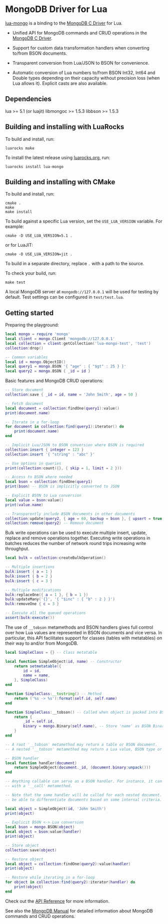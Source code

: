MongoDB Driver for Lua
======================

[lua-mongo] is a binding to the [MongoDB C Driver] for Lua.

* Unified API for MongoDB commands and CRUD operations in the [MongoDB C Driver].

* Support for custom data transformation handlers when converting to/from BSON documents.

* Transparent conversion from Lua/JSON to BSON for convenience.

* Automatic conversion of Lua numbers to/from BSON Int32, Int64 and Double types depending on their
  capacity without precision loss (when Lua allows it). Explicit casts are also available.


Dependencies
------------

lua >= 5.1 (or luajit)
libmongoc >= 1.5.3
libbson >= 1.5.3


Building and installing with LuaRocks
-------------------------------------

To build and install, run:

	luarocks make

To install the latest release using [luarocks.org], run:

	luarocks install lua-mongo


Building and installing with CMake
----------------------------------

To build and install, run:

	cmake .
	make
	make install

To build against a specific Lua version, set the `USE_LUA_VERSION` variable. For example:

	cmake -D USE_LUA_VERSION=5.1 .

or for LuaJIT:

	cmake -D USE_LUA_VERSION=jit .

To build in a separate directory, replace `.` with a path to the source.

To check your build, run:

	make test

A local MongoDB server at `mongodb://127.0.0.1` will be used for testing by default. Test settings
can be configured in `test/test.lua`.


Getting started
---------------

Preparing the playground:

```Lua
local mongo = require 'mongo'
local client = mongo.Client 'mongodb://127.0.0.1'
local collection = client:getCollection('lua-mongo-test', 'test')
collection:drop()

-- Common variables
local id = mongo.ObjectID()
local query1 = mongo.BSON '{ "age" : { "$gt" : 25 } }'
local query2 = mongo.BSON { _id = id }
```


Basic features and MongoDB CRUD operations:

```Lua
-- Store document
collection:save { _id = id, name = 'John Smith', age = 50 }

-- Fetch document
local document = collection:findOne(query1):value()
print(document.name)

-- Iterate in a for-loop
for document in collection:find(query1):iterator() do
	print(document.name)
end

-- Implicit Lua/JSON to BSON conversion where BSON is required
collection:insert { integer = 123 }
collection:insert '{ "string" : "abc" }'

-- Use options in queries
print(collection:count({}, { skip = 1, limit = 2 }))

-- Access to BSON where needed
local bson = collection:findOne(query1)
print(bson) -- BSON is implicitly converted to JSON

-- Explicit BSON to Lua conversion
local value = bson:value()
print(value.name)

-- Transparently include BSON documents in other documents
collection:update(query2, { age = 60, backup = bson }, { upsert = true }) -- Update document
collection:remove(query2) -- Remove document
```


Bulk write operations can be used to execute multiple insert, update, replace and remove operations
together. Executing write operations in batches reduces the number of network round trips increasing
write throughput.

```Lua
local bulk = collection:createBulkOperation()

-- Multiple insertions
bulk:insert { a = 1 }
bulk:insert { b = 2 }
bulk:insert { c = 3 }

-- Multiple modifications
bulk:replaceOne({ a = 1 }, { b = 1 })
bulk:updateMany('{}', '{ "$inc" : { "b" : 2 } }')
bulk:removeOne { c = 3 }

-- Execute all the queued operations
assert(bulk:execute())
```


The use of `__tobson` metamethods and BSON handlers gives full control over how Lua values are
represented in BSON documents and vice versa. In particular, this API facilitates support for
classes (tables with metatables) on their way to and/or from MongoDB.

```Lua
local SimpleClass = {} -- Class metatable

local function SimpleObject(id, name) -- Constructor
	return setmetatable({
		id = id,
		name = name,
	}, SimpleClass)
end

function SimpleClass:__tostring() -- Method
	return ('%s -> %s'):format(self.id, self.name)
end

function SimpleClass:__tobson() -- Called when object is packed into BSON
	return {
		_id = self.id,
		binary = mongo.Binary(self.name), -- Store 'name' as BSON Binary for example
	}
end

-- A root '__tobson' metamethod may return a table or BSON document.
-- A nested '__tobson' metamethod may return a Lua value, BSON type or BSON document.

-- BSON handler
local function handler(document)
	return SimpleObject(document._id, (document.binary:unpack()))
end

-- Anything callable can serve as a BSON handler. For instance, it can be a table or userdata
-- with a '__call' metamethod.

-- Note that the same handler will be called for each nested document. Thus, the handler should
-- be able to differentiate documents based on some internal criteria.

local object = SimpleObject(id, 'John Smith')
print(object)

-- Explicit BSON <-> Lua conversion
local bson = mongo.BSON(object)
local object = bson:value(handler)
print(object)

-- Store object
collection:save(object)

-- Restore object
local object = collection:findOne(query2):value(handler)
print(object)

-- Restore while iterating in a for-loop
for object in collection:find(query2):iterator(handler) do
	print(object)
end
```


Check out the [API Reference] for more information.

See also the [MongoDB Manual] for detailed information about MongoDB commands and CRUD operations.


[lua-mongo]: https://github.com/neoxic/lua-mongo
[luarocks.org]: https://luarocks.org
[MongoDB C Driver]: http://mongoc.org
[MongoDB Manual]: https://docs.mongodb.com/manual/
[API Reference]: doc/main.md
